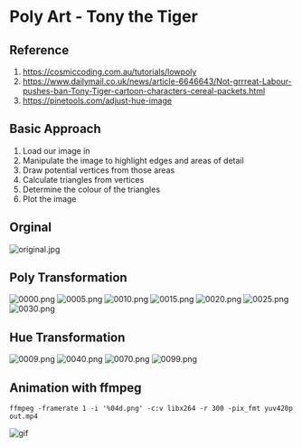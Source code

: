 # Poly Art - Tony the Tiger

## Reference
1. https://cosmiccoding.com.au/tutorials/lowpoly
2. https://www.dailymail.co.uk/news/article-6646643/Not-grrreat-Labour-pushes-ban-Tony-Tiger-cartoon-characters-cereal-packets.html
3. https://pinetools.com/adjust-hue-image

## Basic Approach
1. Load our image in
2. Manipulate the image to highlight edges and areas of detail
3. Draw potential vertices from those areas
4. Calculate triangles from vertices
5. Determine the colour of the triangles
6. Plot the image

## Orginal
![original.jpg](images/original.jpg "original")

## Poly Transformation
![0000.png](images/0000.png "0000")
![0005.png](images/0005.png "0005")
![0010.png](images/0010.png "0010")
![0015.png](images/0015.png "0015")
![0020.png](images/0020.png "0020")
![0025.png](images/0025.png "0025")
![0030.png](images/0030.png "0030")

## Hue Transformation
![0009.png](images/0009.png "0009")
![0040.png](images/0040.png "0040")
![0070.png](images/0070.png "0070")
![0099.png](images/0099.png "0099")

## Animation with ffmpeg
```
ffmpeg -framerate 1 -i '%04d.png' -c:v libx264 -r 300 -pix_fmt yuv420p out.mp4
```
![gif](images/tiger.gif)

